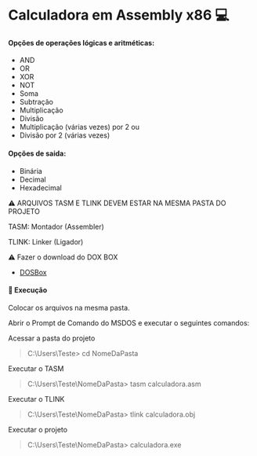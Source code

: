 # Calculadora em  Assembly x86 :computer:

#### Opções de operações lógicas e aritméticas:
- AND
- OR
- XOR
- NOT
- Soma
- Subtração
- Multiplicação
- Divisão
- Multiplicação (várias vezes) por 2 ou
- Divisão por 2 (várias vezes)

#### Opções de saida: 
- Binária
- Decimal
- Hexadecimal

:warning: ARQUIVOS TASM E TLINK DEVEM ESTAR NA MESMA PASTA DO PROJETO

TASM: Montador (Assembler)

TLINK: Linker (Ligador)

:warning: Fazer o download do DOX BOX
- [DOSBox](https://www.dosbox.com/download.php?main=1)


#### :red_circle: Execução
Colocar os arquivos na mesma pasta.

Abrir o Prompt de Comando do MSDOS e executar o seguintes comandos:

Acessar a pasta do projeto
> C:\Users\Teste> cd NomeDaPasta

Executar o TASM
> C:\Users\Teste\NomeDaPasta> tasm calculadora.asm

Executar o TLINK
> C:\Users\Teste\NomeDaPasta> tlink calculadora.obj

Executar o projeto
> C:\Users\Teste\NomeDaPasta> calculadora.exe
